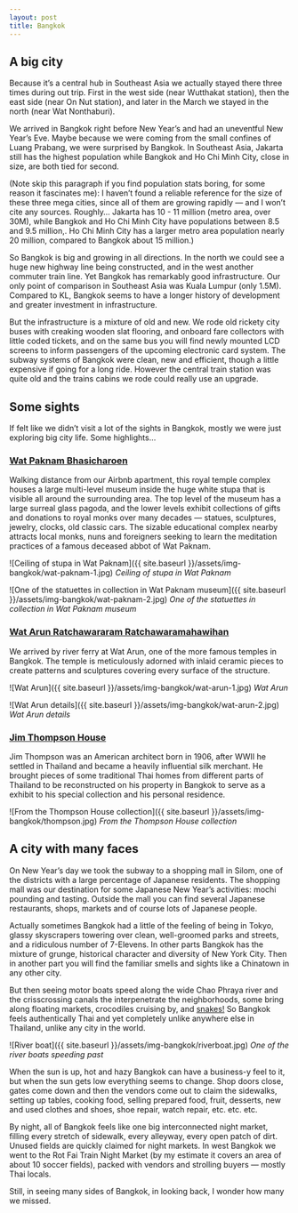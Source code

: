 ```yaml
---
layout: post
title: Bangkok
---
```



## A big city
Because it’s a central hub in Southeast Asia we actually stayed there three times during out trip. First in the west side (near Wutthakat station), then the east side (near On Nut station), and later in the March we stayed in the north (near Wat Nonthaburi).

We arrived in Bangkok right before New Year’s and had an uneventful New Year’s Eve. Maybe because we were coming from the small confines of Luang Prabang, we were surprised by Bangkok. In Southeast Asia, Jakarta still has the highest population while Bangkok and Ho Chi Minh City, close in size, are both tied for second.

(Note skip this paragraph if you find population stats boring, for some reason it fascinates me): I haven’t found a reliable reference for the size of these three mega cities, since all of them are growing rapidly — and I won’t cite any sources. Roughly… Jakarta has  10 - 11 million (metro area, over 30M), while Bangkok and Ho Chi Minh City have populations between 8.5 and 9.5 million,. Ho Chi Minh City has a larger metro area population nearly 20 million, compared to Bangkok about 15 million.)

So Bangkok is big and growing in all directions. In the north we could see a huge new highway line being constructed, and in the west another commuter train line. Yet Bangkok has remarkably good infrastructure. Our only point of comparison in Southeast Asia was Kuala Lumpur (only 1.5M). Compared to KL, Bangkok seems to have a longer history of development and greater investment in infrastructure.

But the infrastructure is a mixture of old and new. We rode old rickety city buses with creaking wooden slat flooring, and onboard fare collectors with little coded tickets, and on the same bus you will find newly mounted LCD screens to inform passengers of the upcoming electronic card system. The subway systems of Bangkok were clean, new and efficient, though a little expensive if going for a long ride. However the central train station was quite old and the trains cabins we rode could really use an upgrade.


## Some sights
If felt like we didn’t visit a lot of the sights in Bangkok, mostly we were just exploring big city life. Some highlights…

### [Wat Paknam Bhasicharoen](https://www.wikiwand.com/en/Wat_Paknam_Bhasicharoen#/History)
Walking distance from our Airbnb apartment, this royal temple complex houses a large multi-level museum inside the huge white stupa that is visible all around the surrounding area. The top level of the museum has a large surreal glass pagoda, and the lower levels exhibit collections of gifts and donations to royal monks over many decades — statues, sculptures, jewelry, clocks, old classic cars. The sizable educational complex nearby attracts local monks, nuns and foreigners seeking to learn the meditation practices of a famous deceased abbot of Wat Paknam.

![Ceiling of stupa in Wat Paknam]({{ site.baseurl }}/assets/img-bangkok/wat-paknam-1.jpg)
*Ceiling of stupa in Wat Paknam*

![One of the statuettes in collection in Wat Paknam museum]({{ site.baseurl }}/assets/img-bangkok/wat-paknam-2.jpg)
*One of the statuettes in collection in Wat Paknam museum*

### [Wat Arun Ratchawararam Ratchawaramahawihan](https://www.wikiwand.com/en/Wat_Arun)
We arrived by river ferry at Wat Arun, one of the more famous temples in Bangkok. The temple is meticulously adorned with inlaid ceramic pieces to create patterns and sculptures covering every surface of the structure.

![Wat Arun]({{ site.baseurl }}/assets/img-bangkok/wat-arun-1.jpg)
*Wat Arun*

![Wat Arun details]({{ site.baseurl }}/assets/img-bangkok/wat-arun-2.jpg)
*Wat Arun details*

### [Jim Thompson House](https://www.wikiwand.com/en/Jim_Thompson_House)
Jim Thompson was an American architect born in 1906, after WWII he settled in Thailand and became a heavily influential silk merchant. He brought pieces of some traditional Thai homes from different parts of Thailand to be reconstructed on his property in Bangkok to serve as a exhibit to his special collection and his personal residence.

![From the Thompson House collection]({{ site.baseurl }}/assets/img-bangkok/thompson.jpg)
*From the Thompson House collection*


## A city with many faces
On New Year’s day we took the subway to a shopping mall in Silom, one of the districts with a large percentage of Japanese residents. The shopping mall was our destination for some Japanese New Year’s activities: mochi pounding and tasting. Outside the mall you can find several Japanese restaurants, shops, markets and of course lots of Japanese people.

Actually sometimes Bangkok had a little of the feeling of being in Tokyo, glassy skyscrapers towering over clean, well-groomed parks and streets, and a ridiculous number of 7-Elevens. In other parts Bangkok has the mixture of grunge, historical character and diversity of New York City. Then in another part you will find the familiar smells and sights like a Chinatown in any other city.

But then seeing motor boats speed along the wide Chao Phraya river and the crisscrossing canals the interpenetrate the neighborhoods, some bring along floating markets, crocodiles cruising by, and [snakes!](https://www.nytimes.com/2017/11/28/world/asia/bangkok-snakes.html) So Bangkok feels authentically Thai and yet completely unlike anywhere else in Thailand, unlike any city in the world.

![River boat]({{ site.baseurl }}/assets/img-bangkok/riverboat.jpg)
*One of the river boats speeding past*

When the sun is up, hot and hazy Bangkok can have a business-y feel to it, but when the sun gets low everything seems to change. Shop doors close, gates come down and then the vendors come out to claim the sidewalks, setting up tables, cooking food, selling prepared food, fruit, desserts, new and used clothes and shoes, shoe repair, watch repair, etc. etc. etc.

By night, all of Bangkok feels like one big interconnected night market, filling every stretch of sidewalk, every alleyway, every open patch of dirt. Unused fields are quickly claimed for night markets. In west Bangkok we went to the Rot Fai Train Night Market (by my estimate it covers an area of about 10 soccer fields), packed with vendors and strolling buyers — mostly Thai locals.

Still, in seeing many sides of Bangkok, in looking back, I wonder how many we missed.
